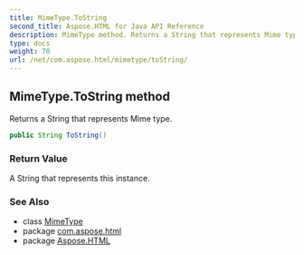 ```yaml
---
title: MimeType.ToString
second_title: Aspose.HTML for Java API Reference
description: MimeType method. Returns a String that represents Mime type
type: docs
weight: 70
url: /net/com.aspose.html/mimetype/toString/
---
```

## MimeType.ToString method

Returns a String that represents Mime type.

```java
public String ToString()
```

### Return Value

A String that represents this instance.

### See Also

* class [MimeType](../)
* package [com.aspose.html](../../mimetype/)
* package [Aspose.HTML](../../../)
